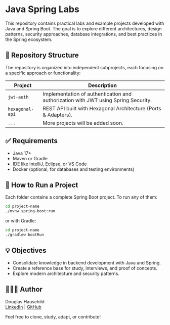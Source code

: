 # Java Spring Labs

This repository contains practical labs and example projects developed with Java and Spring Boot. The goal is to explore different architectures, design patterns, security approaches, database integrations, and best practices in the Spring ecosystem.

## 📁 Repository Structure

The repository is organized into independent subprojects, each focusing on a specific approach or functionality:

| Project        | Description                                                              |
|----------------|--------------------------------------------------------------------------|
| `jwt-auth`     | Implementation of authentication and authorization with JWT using Spring Security. |
| `hexagonal-api`| REST API built with Hexagonal Architecture (Ports & Adapters).           |
| `...`          | More projects will be added soon.                                        |

## ✅ Requirements

- Java 17+
- Maven or Gradle
- IDE like IntelliJ, Eclipse, or VS Code
- Docker (optional, for databases and testing environments)

## 🚀 How to Run a Project

Each folder contains a complete Spring Boot project. To run any of them:

```bash
cd project-name
./mvnw spring-boot:run
```
or with Gradle:
```bash
cd project-name
./gradlew bootRun
```
## 💡 Objectives
- Consolidate knowledge in backend development with Java and Spring.
- Create a reference base for study, interviews, and proof of concepts.
- Explore modern architecture and security patterns.

## 👨🏻‍💻 Author
Douglas Hauschild  
[LinkedIn](https://www.linkedin.com/in/douglas-hauschild-66449122b/) | [GitHub](https://github.com/douglashauschild)

Feel free to clone, study, adapt, or contribute!
